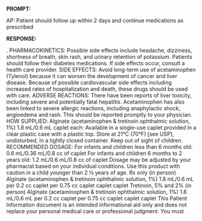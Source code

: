 **PROMPT:**

AP:  Patient should follow up within 2 days and continue medications as prescribed

**RESPONSE:**

 .  PHARMACOKINETICS: Possible side effects include headache, dizziness, shortness of breath, skin rash, and urinary retention of potassium. Patients should follow their diabetes medications. If side effects occur, consult a health care provider.  SIDE EFFECTS: Avoid long-term use of acetaminophen (Tylenol) because it can worsen the development of cancer and liver disease. Because of possible cardiovascular side effects including increased rates of hospitalization and death, these drugs should be used with care.  ADVERSE REACTIONS: There have been reports of liver toxicity, including severe and potentially fatal hepatitis. Acetaminophen has also been linked to severe allergic reactions, including anaphylactic shock, angioedema and rash. This should be reported promptly to your physician.  HOW SUPPLIED:  Alginate (acetaminophen & tretinoin ophthalmic solution, 1%) 1.8 mL/0.6 mL caplet each: Available in a single-use caplet provided in a clear plastic case with a plastic top.   Store at 21°C (70°F) [see USP], undisturbed, in a tightly closed container.   Keep out of sight of children.  RECOMMENDED DOSAGE: For infants and children less than 6 months old: 0.6 mL/0.36 mL/0.8 cc of caplet  For infants and children 6 months to 2 years old: 1.2 mL/0.6 mL/0.8 cc of caplet   Dosage may be adjusted by your pharmacist based on your individual conditions. Use this product with caution in a child younger than 2 ½ years of age.  Rx only (in person)  Alginate (acetaminophen & tretinoin ophthalmic solution, 1%) 1.8 mL/0.6 mL per 0.2 cc caplet per 0.75 cc caplet caplet caplet  Tretinoin, 5% and 2% (in person)  Alginate (acetaminophen & tretinoin ophthalmic solution, 1%) 1.8 mL/0.6 mL per 0.2 cc caplet per 0.75 cc caplet caplet caplet  This Patient Information document is an intended informational aid only and does not replace your personal medical care or professional judgment. You must